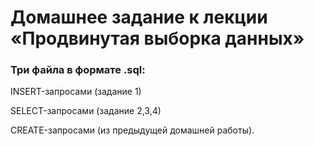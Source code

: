 # Домашнее задание к лекции «Продвинутая выборка данных»



### Три файла в формате .sql:

INSERT-запросами (задание 1)

SELECT-запросами (задание 2,3,4)

CREATE-запросами (из предыдущей домашней работы).